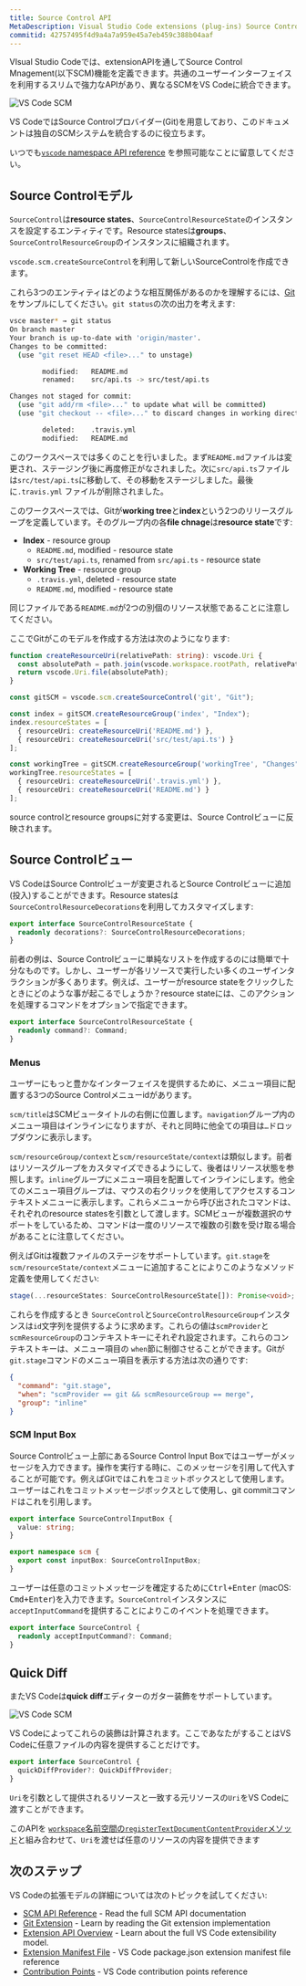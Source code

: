 ```yaml
---
title: Source Control API
MetaDescription: Visual Studio Code extensions (plug-ins) Source Control API.
commitid: 42757495f4d9a4a7a959e45a7eb459c388b04aaf
---
```


VIsual Studio Codeでは、extensionAPIを通してSource Control Mnagement(以下SCM)機能を定義できます。共通のユーザーインターフェイスを利用するスリムで強力なAPIがあり、異なるSCMをVS Codeに統合できます。

![VS Code SCM](images/api-scm/main.png)

VS CodeではSource Controlプロバイダー(Git)を用意しており、このドキュメントは独自のSCMシステムを統合するのに役立ちます。

いつでも[`vscode` namespace API reference](/docs/extensionapi/vscode-api.md#scm) を参照可能なことに留意してください。

## Source Controlモデル

`SourceControl`は**resource states**、`SourceControlResourceState`のインスタンスを設定するエンティティです。Resource statesは**groups**、`SourceControlResourceGroup`のインスタンスに組織されます。

`vscode.scm.createSourceControl`を利用して新しいSourceControlを作成できます。

これら3つのエンティティはどのような相互関係があるのかを理解するには、[Git](https://github.com/Microsoft/vscode/tree/master/extensions/git)をサンプルにしてください。`git status`の次の出力を考えます:

```bash
vsce master* → git status
On branch master
Your branch is up-to-date with 'origin/master'.
Changes to be committed:
  (use "git reset HEAD <file>..." to unstage)

        modified:   README.md
        renamed:    src/api.ts -> src/test/api.ts

Changes not staged for commit:
  (use "git add/rm <file>..." to update what will be committed)
  (use "git checkout -- <file>..." to discard changes in working directory)

        deleted:    .travis.yml
        modified:   README.md
```

このワークスペースでは多くのことを行いました。まず`README.md`ファイルは変更され、ステージング後に再度修正がなされました。次に`src/api.ts`ファイルは`src/test/api.ts`に移動して、その移動をステージしました。最後に`.travis.yml` ファイルが削除されました。

このワークスペースでは、Gitが**working tree**と**index**という2つのリリースグループを定義しています。そのグループ内の各**file chnage**は**resource state**です:

- **Index** - resource group
  - `README.md`, modified - resource state
  - `src/test/api.ts`, renamed from `src/api.ts` - resource state
- **Working Tree** - resource group
  - `.travis.yml`, deleted - resource state
  - `README.md`, modified - resource state

同じファイルである`README.md`が2つの別個のリソース状態であることに注意してください。

ここでGitがこのモデルを作成する方法は次のようになります:

```ts
function createResourceUri(relativePath: string): vscode.Uri {
  const absolutePath = path.join(vscode.workspace.rootPath, relativePath);
  return vscode.Uri.file(absolutePath);
}

const gitSCM = vscode.scm.createSourceControl('git', "Git");

const index = gitSCM.createResourceGroup('index', "Index");
index.resourceStates = [
  { resourceUri: createResourceUri('README.md') },
  { resourceUri: createResourceUri('src/test/api.ts') }
];

const workingTree = gitSCM.createResourceGroup('workingTree', "Changes");
workingTree.resourceStates = [
  { resourceUri: createResourceUri('.travis.yml') },
  { resourceUri: createResourceUri('README.md') }
];
```

source controlとresource groupsに対する変更は、Source Controlビューに反映されます。

## Source Controlビュー

VS CodeはSource Controlビューが変更されるとSource Controlビューに追加(投入)することができます。Resource statesは`SourceControlResourceDecorations`を利用してカスタマイズします:

```ts
export interface SourceControlResourceState {
  readonly decorations?: SourceControlResourceDecorations;
}
```

前者の例は、Source Controlビューに単純なリストを作成するのには簡単で十分なものです。しかし、ユーザーが各リソースで実行したい多くのユーザインタラクションが多くあります。例えば、ユーザーがresource stateをクリックしたときにどのような事が起こるでしょうか？resource stateには、このアクションを処理するコマンドをオプションで指定できます。

```ts
export interface SourceControlResourceState {
  readonly command?: Command;
}
```

### Menus

ユーザーにもっと豊かなインターフェイスを提供するために、メニュー項目に配置する3つのSource Controlメニューidがあります。

`scm/title`はSCMビュータイトルの右側に位置します。`navigation`グループ内のメニュー項目はインラインになりますが、それと同時に他全ての項目は`…`ドロップダウンに表示します。

`scm/resourceGroup/context`と`scm/resourceState/context`は類似します。前者はリソースグループをカスタマイズできるようにして、後者はリソース状態を参照します。`inline`グループにメニュー項目を配置してインラインにします。他全てのメニュー項目グループは、マウスの右クリックを使用してアクセスするコンテキストメニューに表示します。これらメニューから呼び出されたコマンドは、それぞれのresource statesを引数として渡します。SCMビューが複数選択のサポートをしているため、コマンドは一度のリソースで複数の引数を受け取る場合があることに注意してください。

例えばGitは複数ファイルのステージをサポートしています。`git.stage`を`scm/resourceState/context`メニューに追加することによりこのようなメソッド定義を使用してください:

```ts
stage(...resourceStates: SourceControlResourceState[]): Promise<void>;
```

これらを作成するとき `SourceControl`と`SourceControlResourceGroup`インスタンスは`id`文字列を提供するように求めます。これらの値は`scmProvider`と`scmResourceGroup`のコンテキストキーにそれぞれ設定されます。これらのコンテキストキーは、メニュー項目の `when`節に制御させることができます。Gitが`git.stage`コマンドのメニュー項目を表示する方法は次の通りです:

```json
{
  "command": "git.stage",
  "when": "scmProvider == git && scmResourceGroup == merge",
  "group": "inline"
}
```

### SCM Input Box

Source Controlビュー上部にあるSource Control Input Boxではユーザーがメッセージを入力できます。操作を実行する時に、このメッセージを引用して代入することが可能です。例えばGitではこれをコミットボックスとして使用します。ユーザーはこれをコミットメッセージボックスとして使用し、git commitコマンドはこれを引用します。

```ts
export interface SourceControlInputBox {
  value: string;
}

export namespace scm {
  export const inputBox: SourceControlInputBox;
}
```

ユーザーは任意のコミットメッセージを確定するために<kbd>Ctrl+Enter</kbd> (macOS:  <kbd>Cmd+Enter</kbd>)を入力できます。`SourceControl`インスタンスに`acceptInputCommand`を提供することによりこのイベントを処理できます。

```ts
export interface SourceControl {
  readonly acceptInputCommand?: Command;
}
```

## Quick Diff

またVS Codeは**quick diff**エディターのガター装飾をサポートしています。

![VS Code SCM](images/api-scm/quickdiff.png)

VS Codeによってこれらの装飾は計算されます。ここであなたがすることはVS Codeに任意ファイルの内容を提供することだけです。

```ts
export interface SourceControl {
  quickDiffProvider?: QuickDiffProvider;
}
```

`Uri`を引数として提供されるリソースと一致する元リソースの`Uri`をVS Codeに渡すことができます。

このAPIを [`workspace`名前空間の`registerTextDocumentContentProvider`メソッド](/docs/extensionapi/vscode-api.md#workspace)と組み合わせて、`Uri`を渡せば任意のリソースの内容を提供できます

## 次のステップ

VS Codeの拡張モデルの詳細については次のトピックを試してください:

* [SCM API Reference](/docs/extensionapi/vscode-api.md#scm) - Read the full SCM API documentation
* [Git Extension](https://github.com/Microsoft/vscode/tree/master/extensions/git) - Learn by reading the Git extension implementation
* [Extension API Overview](/docs/extensionapi/overview.md) - Learn about the full VS Code extensibility model.
* [Extension Manifest File](/docs/extensionapi/extension-manifest.md) - VS Code package.json extension manifest file reference
* [Contribution Points](/docs/extensionapi/extension-points.md) - VS Code contribution points reference

